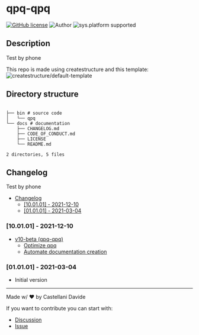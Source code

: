 # qpq-qpq
[![GitHub license](https://img.shields.io/badge/license-GNU-green?style=flat)](https://github.com/qpq/blob/main/docs/LICENSE)
![Author](https://img.shields.io/badge/author-DavideC03-green?style=flat)
![sys.platform supported](https://img.shields.io/badge/OS%20platform%20supported-all-blue?style=flat) 

##  Description 
Test by phone


This repo is made using createstructure and this template:
![createstructure/default-template](https://opengraph.githubassets.com/92697cc8f0ca921dbc36b4efff4876404a30387b516af43d295a1d10015a2c15/qpq)
##  Directory structure 

```

├── bin # source code
│   └── qpq
└── docs # documentation
    ├── CHANGELOG.md
    ├── CODE_OF_CONDUCT.md
    ├── LICENSE
    └── README.md

2 directories, 5 files
```
##  Changelog 

Test by phone

- [ Changelog ](#changelog)
  - [[10.01.01] - 2021-12-10](#100101---2021-12-10)
  - [[01.01.01] - 2021-03-04](#010101---2021-03-04)

### [10.01.01] - 2021-12-10
- [v10-beta (qpq-qpq)](https://github.com/qpq/issues/5)
  - [Optimize qpq](https://github.com/qpq/issues/7)
  - [Automate documentation creation](https://github.com/qpq/issues/6)

### [01.01.01] - 2021-03-04
 - Initial version

---
Made w/ :heart: by Castellani Davide

If you want to contribute you can start with:
- [Discussion](https://github.com/qpq/discussions)
- [Issue](https://github.com/qpq/issues/new)
